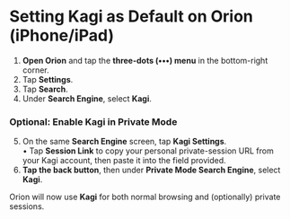 # Setting Kagi as Default on Orion (iPhone/iPad)

1. **Open Orion** and tap the **three-dots (•••) menu** in the bottom-right corner.  
2. Tap **Settings**.  
3. Tap **Search**.  
4. Under **Search Engine**, select **Kagi**.  

### Optional: Enable Kagi in Private Mode

5. On the same **Search Engine** screen, tap **Kagi Settings**.  
   • Tap **Session Link** to copy your personal private-session URL from your Kagi account, then paste it into the field provided.  
6. **Tap the back button**, then under **Private Mode Search Engine**, select **Kagi**.  

Orion will now use **Kagi** for both normal browsing and (optionally) private sessions.